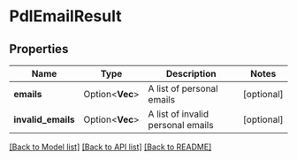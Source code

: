 # PdlEmailResult

## Properties

Name | Type | Description | Notes
------------ | ------------- | ------------- | -------------
**emails** | Option<**Vec<String>**> | A list of personal emails | [optional]
**invalid_emails** | Option<**Vec<String>**> | A list of invalid personal emails | [optional]

[[Back to Model list]](../README.md#documentation-for-models) [[Back to API list]](../README.md#documentation-for-api-endpoints) [[Back to README]](../README.md)


